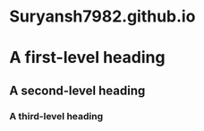 # Suryansh7982.github.io
# A first-level heading
## A second-level heading
### A third-level heading
